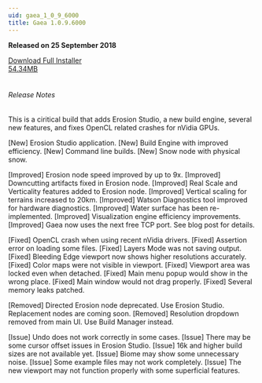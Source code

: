 ```yaml
---
uid: gaea_1_0_9_6000
title: Gaea 1.0.9.6000
---
```



**Released on 25 September 2018**

<div class="btn-group" role="group">
<a href="http://viridian.quadspinner.com/gaea/Gaea-EAP-6000.exe" class="btn btn-dark">Download Full Installer<br />54.34MB</a>
</div></div></div>
<br><h6 class="ml-2">Release Notes</h6>
<div class="card">
<div class="card-body release-note">

This is a ciritical build that adds Erosion Studio, a new build engine, several new features, and fixes OpenCL related crashes for nVidia GPUs.

[New] Erosion Studio application.
[New] Build Engine with improved efficiency.
[New] Command line builds.
[New] Snow node with physical snow.

[Improved] Erosion node speed improved by up to 9x.
[Improved] Downcutting artifacts fixed in Erosion node.
[Improved] Real Scale and Verticality features added to Erosion node.
[Improved] Vertical scaling for terrains increased to 20km.
[Improved] Watson Diagnostics tool improved for hardware diagnostics.
[Improved] Water surface has been re-implemented.
[Improved] Visualization engine efficiency improvements.
[Improved] Gaea now uses the next free TCP port. See blog post for details.

[Fixed] OpenCL crash when using recent nVidia drivers.
[Fixed] Assertion error on loading some files.
[Fixed] Layers Mode was not saving output.
[Fixed] Bleeding Edge viewport now shows higher resolutions accurately.
[Fixed] Color maps were not visible in viewport.
[Fixed] Viewport area was locked even when detached.
[Fixed] Main menu popup would show in the wrong place.
[Fixed] Main window would not drag properly.
[Fixed] Several memory leaks patched.

[Removed] Directed Erosion node deprecated. Use Erosion Studio. Replacement nodes are coming soon.
[Removed] Resolution dropdown removed from main UI. Use Build Manager instead.

[Issue] Undo does not work correctly in some cases.
[Issue] There may be some cursor offset issues in Erosion Studio.
[Issue] 16k and higher build sizes are not available yet.
[Issue] Biome may show some unnecessary noise.
[Issue] Some example files may not work completely.
[Issue] The new viewport may not function properly with some superficial features.


</div></div>
